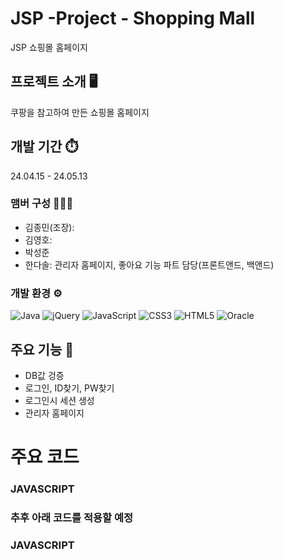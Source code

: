 # JSP -Project - Shopping Mall
JSP 쇼핑몰 홈페이지

## 프로젝트 소개 🖥️
쿠팡을 참고하여 만든 쇼핑몰 홈페이지

## 개발 기간 ⏱️
24.04.15 - 24.05.13

### 맴버 구성 🧑‍🤝‍🧑
- 김종민(조장):
- 김영호:
- 박성준
- 한다솔: 관리자 홈페이지, 좋아요 기능 파트 담당(프론트앤드, 백앤드)

### 개발 환경 ⚙️
![Java](https://img.shields.io/badge/java-%23ED8B00.svg?style=for-the-badge&logo=openjdk&logoColor=white)
![jQuery](https://img.shields.io/badge/jquery-%230769AD.svg?style=for-the-badge&logo=jquery&logoColor=white)
![JavaScript](https://img.shields.io/badge/javascript-%23323330.svg?style=for-the-badge&logo=javascript&logoColor=%23F7DF1E)
![CSS3](https://img.shields.io/badge/css3-%231572B6.svg?style=for-the-badge&logo=css3&logoColor=white)
![HTML5](https://img.shields.io/badge/html5-%23E34F26.svg?style=for-the-badge&logo=html5&logoColor=white)
![Oracle](https://img.shields.io/badge/Oracle-F80000?style=for-the-badge&logo=oracle&logoColor=white)

## 주요 기능 📌
- DB값 겅증
- 로그인, ID찾기, PW찾기
- 로그인시 세션 생성
- 관리자 홈페이지
# 주요 코드
### JAVASCRIPT
   
    
### 추후 아래 코드를 적용할 예정


### JAVASCRIPT
